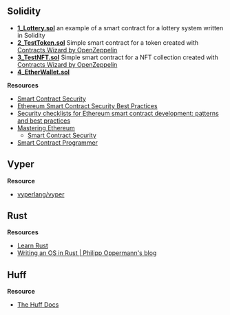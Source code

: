 ## Solidity
- [**1_Lottery.sol**](https://github.com/seeu-inspace/reference-web3-security/blob/main/development/1_Lottery.sol) an example of a smart contract for a lottery system written in Solidity
- [**2_TestToken.sol**](https://github.com/seeu-inspace/reference-web3-security/blob/main/development/2_TestToken.sol) Simple smart contract for a token created with [Contracts Wizard by OpenZeppelin](https://docs.openzeppelin.com/contracts/4.x/wizard)
- [**3_TestNFT.sol**](https://github.com/seeu-inspace/reference-web3-security/blob/main/development/3_TestNFT.sol) Simple smart contract for a NFT collection created with [Contracts Wizard by OpenZeppelin](https://docs.openzeppelin.com/contracts/4.x/wizard)
- [**4_EtherWallet.sol**](https://github.com/seeu-inspace/web3-security-notes/blob/main/development/4_EtherWallet.sol)

**Resources**
- [Smart Contract Security](https://ethereum.org/en/developers/docs/smart-contracts/security/)
- [Ethereum Smart Contract Security Best Practices](https://consensys.github.io/smart-contract-best-practices/)
- [Security checklists for Ethereum smart contract development: patterns and best practices](https://arxiv.org/pdf/2008.04761.pdf)
- [Mastering Ethereum](https://github.com/ethereumbook/ethereumbook)
  - [Smart Contract Security](https://github.com/ethereumbook/ethereumbook/blob/develop/09smart-contracts-security.asciidoc)
- [Smart Contract Programmer](https://www.youtube.com/channel/UCJWh7F3AFyQ_x01VKzr9eyA)

## Vyper

**Resource**
- [vyperlang/vyper](https://github.com/vyperlang/vyper)

## Rust

**Resources**
- [Learn Rust](https://www.rust-lang.org/learn)
- [Writing an OS in Rust | Philipp Oppermann's blog](https://os.phil-opp.com/)

## Huff

**Resource**
- [The Huff Docs](https://docs.huff.sh/)
